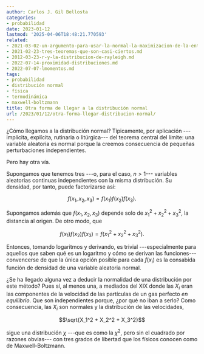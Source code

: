 ```yaml
---
author: Carlos J. Gil Bellosta
categories:
- probabilidad
date: 2023-01-12
lastmod: '2025-04-06T18:48:21.770593'
related:
- 2021-03-02-un-argumento-para-usar-la-normal-la-maximizacion-de-la-entropia.md
- 2021-02-23-tres-teoremas-que-son-casi-ciertos.md
- 2012-03-23-r-y-la-distribucion-de-rayleigh.md
- 2022-07-14-proximidad-distribuciones.md
- 2022-07-07-lmomentos.md
tags:
- probabilidad
- distribución normal
- física
- termodinámica
- maxwell-boltzmann
title: Otra forma de llegar a la distribución normal
url: /2023/01/12/otra-forma-llegar-distribucion-normal/
---
```


¿Cómo llegamos a la distribución normal? Típicamente, por aplicación ---implícita, explícita, rutinaria o litúrgica--- del teorema central del límite: una variable aleatoria es normal porque la creemos consecuencia de pequeñas perturbaciones independientes.

Pero hay otra vía.

Supongamos que tenemos tres ---o, para el caso, $n > 1$--- variables aleatorias continuas  independientes con la misma distribución. Su densidad, por tanto, puede factorizarse así:

$$f(x_1, x_2, x_3) = f(x_1) f(x_2) f(x_3).$$

Supongamos además que $f(x_1, x_2, x_3)$ depende solo de $x_1^2 + x_2^2 + x_3^2$, la distancia al origen. De otro modo, que

$$f(x_1) f(x_2) f(x_3) = f(x_1^2 + x_2^2 + x_3^2).$$

Entonces, tomando logaritmos y derivando, es trivial ---especialmente para aquellos que saben qué es un logaritmo y cómo se derivan las funciones--- convencerse de que la única opción posible para cada $f(x_i)$ es la consabida función de densidad de una variable aleatoria normal.

¿Se ha llegado alguna vez a deducir la normalidad de una distribución por este método? Pues sí, al menos una, a mediados del XIX donde las $X_i$ eran las componentes de la velocidad de las partículas de un gas perfecto _en equilibrio_. Que son independientes porque, ¿por qué no iban a serlo? Como consecuencia, las $X_i$ son normales y la distribución de las velocidades,

$$\sqrt{X_1^2 + X_2^2 + X_3^2}$$

sigue una distribución $\chi$ ---que es como la $\chi^2$, pero sin el cuadrado por razones obvias--- con tres grados de libertad que los físicos conocen como de Maxwell-Boltzmann.